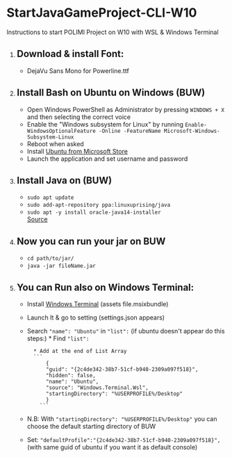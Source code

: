 # StartJavaGameProject-CLI-W10
Instructions to start POLIMI Project on W10 with WSL &amp; Windows Terminal

1. ## Download & install Font:
	* DejaVu Sans Mono for Powerline.ttf

2. ## Install Bash on Ubuntu on Windows (BUW)
	* Open Windows PowerShell as Administrator by pressing ```WINDOWS + X``` and then selecting the correct voice
	* Enable the "Windows subsystem for Linux" by running ```Enable-WindowsOptionalFeature -Online -FeatureName Microsoft-Windows-Subsystem-Linux```
	* Reboot when asked
	* Install [Ubuntu from Microsoft Store](https://www.microsoft.com/store/p/ubuntu/9nblggh4msv6)
	* Launch the application and set username and password
  
3. ## Install Java on (BUW)
  	* ```sudo apt update```
  	* ```sudo add-apt-repository ppa:linuxuprising/java```
  	* ```sudo apt -y install oracle-java14-installer```
  	<br>[Source](https://computingforgeeks.com/how-to-install-java-14-on-ubuntu-debian/)
  
4. ## Now you can run your jar on BUW
  	* ```cd path/to/jar/```
  	* ```java -jar fileName.jar```
  
5. ## You can Run also on Windows Terminal:
  	* Install [Windows Terminal](https://github.com/microsoft/terminal/releases) (assets file.msixbundle)
  
  	* Launch It & go to setting (settings.json appears)
  	* Search ```"name": "Ubuntu"``` in ```"list":``` (if ubuntu doesn't appear do this steps:)
    		* Find ```"list":```
    
    		* Add at the end of List Array
		    ```
			    {
				"guid": "{2c4de342-38b7-51cf-b940-2309a097f518}",
				"hidden": false,
				"name": "Ubuntu",
				"source": "Windows.Terminal.Wsl",
				"startingDirectory": "%USERPROFILE%/Desktop"
			    }
		      ```
      
  	* N.B: With ```"startingDirectory": "%USERPROFILE%/Desktop"``` you can choose the default starting directory of BUW
  	* Set: ``` "defaultProfile":"{2c4de342-38b7-51cf-b940-2309a097f518}", ``` (with same guid of ubuntu if you want it as default console)
